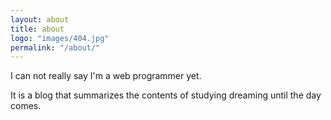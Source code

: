 ```yaml
---
layout: about
title: about
logo: "images/404.jpg"
permalink: "/about/"
--- 
```


I can not really say I'm a web programmer yet.<br>

It is a blog that summarizes the contents of studying dreaming until the day comes.
